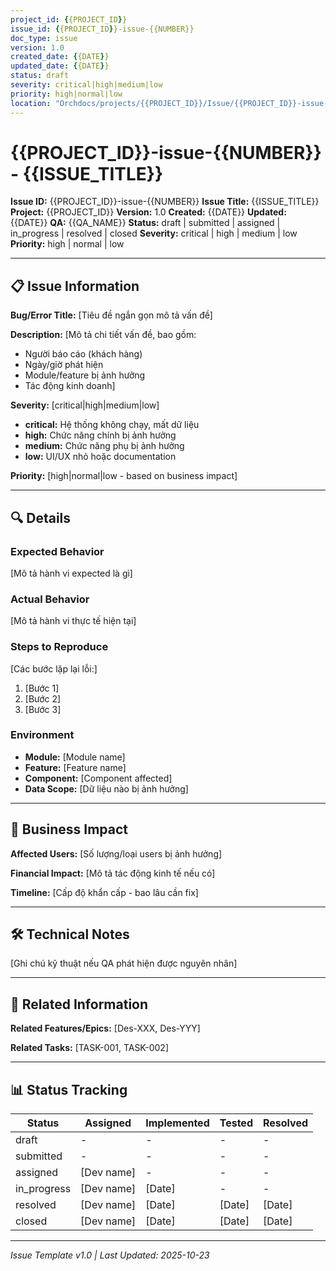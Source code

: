 ```yaml
---
project_id: {{PROJECT_ID}}
issue_id: {{PROJECT_ID}}-issue-{{NUMBER}}
doc_type: issue
version: 1.0
created_date: {{DATE}}
updated_date: {{DATE}}
status: draft
severity: critical|high|medium|low
priority: high|normal|low
location: "Orchdocs/projects/{{PROJECT_ID}}/Issue/{{PROJECT_ID}}-issue-{{NUMBER}}-{{TITLE}}/"
---
```


# {{PROJECT_ID}}-issue-{{NUMBER}} - {{ISSUE_TITLE}}

**Issue ID:** {{PROJECT_ID}}-issue-{{NUMBER}}
**Issue Title:** {{ISSUE_TITLE}}
**Project:** {{PROJECT_ID}}
**Version:** 1.0
**Created:** {{DATE}}
**Updated:** {{DATE}}
**QA:** {{QA_NAME}}
**Status:** draft | submitted | assigned | in_progress | resolved | closed
**Severity:** critical | high | medium | low
**Priority:** high | normal | low

---

## 📋 Issue Information

**Bug/Error Title:** [Tiêu đề ngắn gọn mô tả vấn đề]

**Description:** [Mô tả chi tiết vấn đề, bao gồm:
- Người báo cáo (khách hàng)
- Ngày/giờ phát hiện
- Module/feature bị ảnh hưởng
- Tác động kinh doanh]

**Severity:** [critical|high|medium|low]
- **critical:** Hệ thống không chạy, mất dữ liệu
- **high:** Chức năng chính bị ảnh hưởng
- **medium:** Chức năng phụ bị ảnh hưởng
- **low:** UI/UX nhỏ hoặc documentation

**Priority:** [high|normal|low - based on business impact]

---

## 🔍 Details

### Expected Behavior
[Mô tả hành vi expected là gì]

### Actual Behavior
[Mô tả hành vi thực tế hiện tại]

### Steps to Reproduce
[Các bước lặp lại lỗi:]
1. [Bước 1]
2. [Bước 2]
3. [Bước 3]

### Environment
- **Module:** [Module name]
- **Feature:** [Feature name]
- **Component:** [Component affected]
- **Data Scope:** [Dữ liệu nào bị ảnh hưởng]

---

## 💼 Business Impact

**Affected Users:** [Số lượng/loại users bị ảnh hưởng]

**Financial Impact:** [Mô tả tác động kinh tế nếu có]

**Timeline:** [Cấp độ khẩn cấp - bao lâu cần fix]

---

## 🛠️ Technical Notes

[Ghi chú kỹ thuật nếu QA phát hiện được nguyên nhân]

---

## 📎 Related Information

**Related Features/Epics:** [Des-XXX, Des-YYY]

**Related Tasks:** [TASK-001, TASK-002]

---

## 📊 Status Tracking

| Status | Assigned | Implemented | Tested | Resolved |
|--------|----------|-------------|--------|----------|
| draft | - | - | - | - |
| submitted | - | - | - | - |
| assigned | [Dev name] | - | - | - |
| in_progress | [Dev name] | [Date] | - | - |
| resolved | [Dev name] | [Date] | [Date] | [Date] |
| closed | [Dev name] | [Date] | [Date] | [Date] |

---

*Issue Template v1.0 | Last Updated: 2025-10-23*
